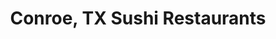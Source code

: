 ---
layout: city
title: Conroe, TX Sushi Restaurants
permalink: /texas/conroe/
stateAbbr: TX
stateName: Texas
cityName: Conroe
---